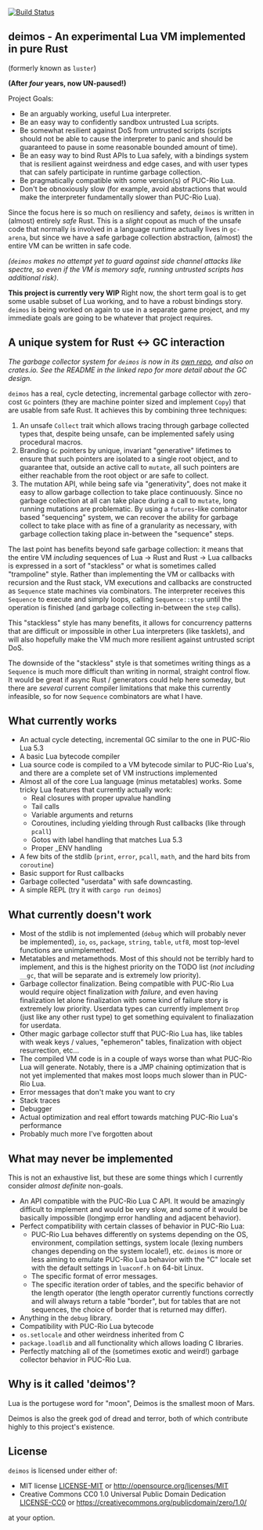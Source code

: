 [![Build Status](https://img.shields.io/circleci/project/github/kyren/deimos.svg)](https://circleci.com/gh/kyren/deimos)

## deimos - An experimental Lua VM implemented in pure Rust ##

(formerly known as `luster`)

**(After *four* years, now UN-paused!)**

Project Goals:
  * Be an arguably working, useful Lua interpreter.
  * Be an easy way to confidently sandbox untrusted Lua scripts.
  * Be somewhat resilient against DoS from untrusted scripts (scripts should not
    be able to cause the interpreter to panic and should be guaranteed to pause
    in some reasonable bounded amount of time).
  * Be an easy way to bind Rust APIs to Lua safely, with a bindings system that is
    resilient against weirdness and edge cases, and with user types that can
    safely participate in runtime garbage collection.
  * Be pragmatically compatible with some version(s) of PUC-Rio Lua.
  * Don't be obnoxiously slow (for example, avoid abstractions that would make
    the interpreter fundamentally slower than PUC-Rio Lua).

Since the focus here is so much on resiliency and safety, `deimos` is written in
(almost) entirely *safe* Rust. This is a *slight* copout as much of the unsafe
code that normally is involved in a language runtime actually lives in `gc-
arena`, but since we have a safe garbage collection abstraction, (almost) the
entire VM can be written in safe code.

*(`deimos` makes no attempt yet to guard against side channel attacks like
spectre, so even *if* the VM is memory safe, running untrusted scripts has
additional risk)*.

**This project is currently very WIP** Right now, the short term goal is to get
some usable subset of Lua working, and to have a robust bindings story. `deimos`
is being worked on again to use in a separate game project, and my immediate
goals are going to be whatever that project requires.

## A unique system for Rust <-> GC interaction ##

*The garbage collector system for `deimos` is now in its [own repo](
https://github.com/kyren/gc-arena), and also on crates.io. See the
README in the linked repo for more detail about the GC design.*

`deimos` has a real, cycle detecting, incremental garbage collector with zero-
cost `Gc` pointers (they are machine pointer sized and implement `Copy`) that
are usable from safe Rust. It achieves this by combining three techniques:

1) An unsafe `Collect` trait which allows tracing through garbage collected
   types that, despite being unsafe, can be implemented safely using procedural
   macros.
2) Branding `Gc` pointers by unique, invariant "generative" lifetimes to ensure
   that such pointers are isolated to a single root object, and to guarantee
   that, outside an active call to `mutate`, all such pointers are either
   reachable from the root object or are safe to collect.
3) The mutation API, while being safe via "generativity", does not make it easy
   to allow garbage collection to take place continuously. Since no garbage
   collection at all can take place during a call to `mutate`, long running
   mutations are problematic. By using a `futures`-like combinator based
   "sequencing" system, we can recover the ability for garbage collect to take
   place with as fine of a granularity as necessary, with garbage collection
   taking place in-between the "sequence" steps.
   
The last point has benefits beyond safe garbage collection: it means that the
entire VM *including* sequences of Lua -> Rust and Rust -> Lua callbacks is
expressed in a sort of "stackless" or what is sometimes called "trampoline"
style. Rather than implementing the VM or callbacks with recursion and the Rust
stack, VM executions and callbacks are constructed as `Sequence` state machines
via combinators. The interpreter receives this `Sequence` to execute and simply
loops, calling `Sequence::step` until the operation is finished (and garbage
collecting in-between the `step` calls).

This "stackless" style has many benefits, it allows for concurrency patterns
that are difficult or impossible in other Lua interpreters (like tasklets), and
will also hopefully make the VM much more resilient against untrusted script
DoS.

The downside of the "stackless" style is that sometimes writing things as a
`Sequence` is much more difficult than writing in normal, straight control flow.
It would be great if async Rust / generators could help here someday, but there
are *several* current compiler limitations that make this currently infeasible,
so for now `Sequence` combinators are what I have.

## What currently works ##

* An actual cycle detecting, incremental GC similar to the one in PUC-Rio Lua
  5.3
* A basic Lua bytecode compiler
* Lua source code is compiled to a VM bytecode similar to PUC-Rio Lua's, and
  there are a complete set of VM instructions implemented
* Almost all of the core Lua language (minus metatables) works. Some tricky Lua
  features that currently actually work:
  * Real closures with proper upvalue handling
  * Tail calls
  * Variable arguments and returns
  * Coroutines, including yielding through Rust callbacks (like through `pcall`)
  * Gotos with label handling that matches Lua 5.3
  * Proper _ENV handling
* A few bits of the stdlib (`print`, `error`, `pcall`, `math`, and the hard bits
  from `coroutine`)
* Basic support for Rust callbacks
* Garbage collected "userdata" with safe downcasting.
* A simple REPL (try it with `cargo run deimos`)

## What currently doesn't work ##

* Most of the stdlib is not implemented (`debug` which will probably never be
  implemented), `io`, `os`, `package`, `string`, `table`, `utf8`, most top-level
  functions are unimplemented.
* Metatables and metamethods. Most of this should not be terribly hard to
  implement, and this is the highest priority on the TODO list (*not including*
  `__gc`, that will be separate and is extremely low priority).
* Garbage collector finalization. Being compatible with PUC-Rio Lua would
  require object finalization *with failure*, and even having finalization let
  alone finalization with some kind of failure story is extremely low priority.
  Userdata types can currently implement `Drop` (just like any other rust type)
  to get something equivalent to finaliazation for userdata.
* Other magic garbage collector stuff that PUC-Rio Lua has, like tables with
  weak keys / values, "ephemeron" tables, finalization with object resurrection,
  etc...
* The compiled VM code is in a couple of ways worse than what PUC-Rio Lua will
  generate. Notably, there is a JMP chaining optimization that is not yet
  implemented that makes most loops much slower than in PUC-Rio Lua.
* Error messages that don't make you want to cry
* Stack traces
* Debugger
* Actual optimization and real effort towards matching PUC-Rio Lua's performance
* Probably much more I've forgotten about

## What may never be implemented ##

This is not an exhaustive list, but these are some things which I currently
consider *almost definite* non-goals.

* An API compatible with the PUC-Rio Lua C API. It would be amazingly difficult
  to implement and would be very slow, and some of it would be basically
  impossible (longjmp error handling and adjacent behavior).
* Perfect compatibility with certain classes of behavior in PUC-Rio Lua:
  * PUC-Rio Lua behaves differently on systems depending on the OS, environment,
    compilation settings, system locale (lexing numbers changes depending on the
    system locale!), etc.  `deimos` is more or less aiming to emulate PUC-Rio
    Lua behavior with the "C" locale set with the default settings in
    `luaconf.h` on 64-bit Linux.
  * The specific format of error messages.
  * The specific iteration order of tables, and the specific behavior of the
    length operator (the length operator currently functions correctly and will
    always return a table "border", but for tables that are not sequences,
    the choice of border that is returned may differ).
* Anything in the `debug` library.
* Compatibility with PUC-Rio Lua bytecode
* `os.setlocale` and other weirdness inherited from C
* `package.loadlib` and all functionality which allows loading C libraries.
* Perfectly matching all of the (sometimes exotic and weird!) garbage collector
  behavior in PUC-Rio Lua.

## Why is it called 'deimos'? ##

Lua is the portugese word for "moon", Deimos is the smallest moon of Mars.

Deimos is also the greek god of dread and terror, both of which contribute
highly to this project's existence.

## License ##

`deimos` is licensed under either of:

* MIT license [LICENSE-MIT](LICENSE-MIT) or http://opensource.org/licenses/MIT
* Creative Commons CC0 1.0 Universal Public Domain Dedication
  [LICENSE-CC0](LICENSE-CC0) or
  https://creativecommons.org/publicdomain/zero/1.0/

at your option.
